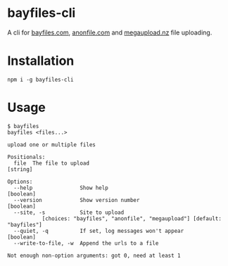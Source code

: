 # bayfiles-cli
A cli for [bayfiles.com](https://bayfiles.com/), [anonfile.com](https://anonfile.com/) and [megaupload.nz](https://megaupload.nz/) file uploading.

# Installation
`npm i -g bayfiles-cli`

# Usage
```
$ bayfiles
bayfiles <files...>

upload one or multiple files

Positionals:
  file  The file to upload                                              [string]

Options:
  --help               Show help                                       [boolean]
  --version            Show version number                             [boolean]
  --site, -s           Site to upload
           [choices: "bayfiles", "anonfile", "megaupload"] [default: "bayfiles"]
  --quiet, -q          If set, log messages won't appear               [boolean]
  --write-to-file, -w  Append the urls to a file

Not enough non-option arguments: got 0, need at least 1
```
